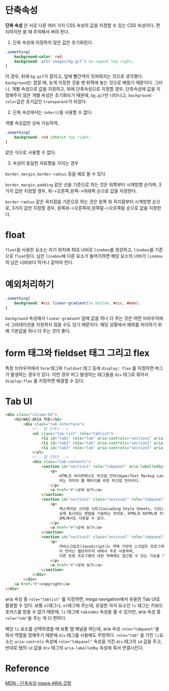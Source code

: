 # 단축속성

**단축 속성** 은 서로 다른 여러 가지 CSS 속성의 값을 지정할 수 있는 CSS 속성이다. 편리하지만 쓸 때 주의해서 써야 한다.

1. 단축 속성에 지정하지 않은 값은 초기화된다.

```CSS
.something{
    background-color: red;
    background: url('images/bg.gif') no-repeat top right;
}
```

이 경우, 뒤에 `bg.gif`가 깔리고, 앞에 빨간색이 덧씌워지는 것으로 생각했다. `background`는 겹칠 때, 늦게 지정한 것을 맨 뒤쪽에 놓는 것으로 배웠기 때문이다. 그러나, 개별 속성으로 값을 지정하고, 뒤에 단축속성으로 지정할 경우, 단축속성에 값을 지정해주지 않은 개별 속성은 초기화되기 때문에, `bg.gif`만 나타나고, `background-color`값은 초기값인 `transparent`가 되었다.

2. 단축 속성에서는 `inherit`을 사용할 수 없다.

개별 속성값만 상속 가능하여,

```CSS
.something{
    background: red inherit top right;
}
```

같은 식으로 사용할 수 없다.

3. 속성이 동일한 자료형을 가지는 경우

`border`, `margin`, `border-radius` 등을 예로 들 수 있다.

`border`, `margin`, `padding` 같은 선을 기준으로 하는 것은 위쪽부터 시계방향 순이며, 3가지 값만 지정할 경우, 위->오른쪽,왼쪽->아래쪽 순으로 값을 지정한다.

`border-radius` 같은 꼭지점을 기준으로 하는 것은 왼쪽 위 꼭지점부터 시계방향 순으로, 3가지 값만 지정할 경우, 왼쪽위->오른쪽위,왼쪽밑->오르쪽밑 순으로 값을 지정한다.

# float

`float`을 사용한 요소는 자기 위치에 최대 너비로 `linebox`를 생성하고, `linebox`를 기준으로 `float`된다.
남은 `linebox`에 다른 요소가 들어가려면 해당 요소의 너비가 `linebox`의 남은 너비보다 작거나 같아야 한다.

# 예외처리하기

```CSS
.something{
    background: #ccc linear-gradient(to bottom, #ccc, #eee);
}
```

`background` 속성에서 `linear-gradient` 앞에 값을 하나 더 주는 것은 어떤 브라우저에서 그라데이션을 지원하지 않을 수도 있기 때문이다. 해당 상황에서 예외를 처리하기 위해 기본값을 하나 더 주는 것이 좋다.

# form 태그와 fieldset 태그 그리고 flex

특정 브라우저에서 `form` 태그와 `fieldset` 태그 등에 `display: flex` 를 지정하면 버그가 발생하는 경우가 있다. 이런 경우 버그 발생하는 태그들을 `div` 태그로 묶어서 `display:flex` 를 지정하면 해결할 수 있다.

# Tab UI

```HTML
<div class="column-02">
    <h2>WAI-ARIA 적용</h2>
        <div class="tab-interface">
            <!-- 탭 인덱스 -->
            <ul class="tab-list" role="tablist">
                <li id="tab1" role="tab" aria-controls="section1" aria-selected="true" tabindex="0">HTML</li>
                <li id="tab2" role="tab" aria-controls="section2" aria-selected="false" tabindex="0">CSS</li>
                <li id="tab3" role="tab" aria-controls="section3" aria-selected="false" tabindex="0">Javascrip</li>
            </ul>
            <!-- 탭 콘텐츠 -->
            <div class="tab-contents">
                <section id="section1" role="tabpanel" aria-labelledby="tab1">
                    <p>
                        HTML은 하이퍼텍스트 마크업 언어(HyperText Markup Language)
                        라는 의미의 웹 페이지를 위한 마크업 언어이다.
                    </p>
                    <a href="#">상세 보기</a>
                </section>
                <section id="section2" class="unvisual" role="tabpanel" aria-labelledby="tab2">
                    <p>
                        캐스케이딩 스타일 시트(Cascading Style Sheets, CSS)는 마크업 언어가
                        실제 표시되는 방법을 기술하는 언어로, HTML과 XHTML에 주로 쓰이며,
                        XML에서도 사용할 수 있다.
                    </p>
                    <a href="#">상세 보기</a>
                </section>
                <section id="section3" class="unvisual" role="tabpanel" aria-labelledby="tab3">
                    <p>
                        자바스크립트(JavaScript)는 객체 기반의 스크립트 프로그래밍 언어이다.
                        이 언어는 웹브라우저 내에서 주로 사용하며,
                        다른 응용 프로그램의 내장 객체에도 접근할 수 있는 기능을 가지고 있다.
                    </p>
                    <a href="#">상세 보기</a>
                </section>
            </div>
        </div>
    <a href="#">copyright</a>
</div>

```

aria 속성 중 `role="tablist"` 를 지정하면, mega navigation에서 유용한 Tab UI로 활용할 수 있다. 보통 `ul`태그나, `ol`태그에 주는데, 유일한 자식 요소인 `li` 태그는 키보드 포커스를 받을 수 없기 때문에, `li` 태그에 `tabindex` 속성을 줄 수 있지만, aria 속성 중 `role="tab"`을 주는 게 더 편하다.

해당 `li` 요소를 선택하였을 때 보통 탭 패널을 여는데, aria 속성 `role="tabpanel"`을 줘서 역할을 정해주기 때문에 `div` 태그를 사용해도 무방하다. `role="tab"` 을 가진 `li`요소는 `aria-controls` 속성에 `role="tabpanel"` 속성을 가진 `div` 태그의 `id` 값을 주고, 반대로 탭의 `id` 값을 `div` 태그의 `aria-labelledby` 속성에 줘서 연결시킨다.

# Reference

[MDN - 단축속성](https://developer.mozilla.org/ko/docs/Web/CSS/Shorthand_properties)
[niawa-ARIA 깃헙](https://github.com/niawa/ARIA)

